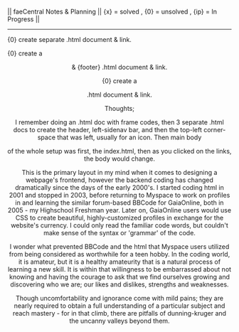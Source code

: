 ######

||  faeCentral Notes & Planning  ||  {x} = solved , {0} = unsolved , {ip} = In Progress ||
__________________________________________________________________________________________

{0} create separate <head> .html document & link.
  
{0} create a <header> & {footer} .html document & link.
  
{0} create a <nav> .html document & link.

Thoughts;

I remember doing an .html doc with frame codes, then 3 separate .html docs to create the header, left-sidenav bar, and then the top-left corner-space that was left, usually for an icon. Then main body <section> of the whole setup was first, the index.html, then as you clicked on the links, the body would change.

This is the primary layout in my mind when it comes to designing a webpage's frontend, however the backend coding has changed dramatically since the days of the early 2000's. I started coding html in 2001 and stopped in 2003, before returning to Myspace to work on profiles in and learning the similar forum-based BBCode for GaiaOnline, both in 2005 - my Highschool Freshman year. Later on, GaiaOnline users would use CSS to create beautiful, highly-customized profiles in exchange for the website's currency. I could only read the familiar code words, but couldn't make sense of the syntax or 'grammar' of the code.

I wonder what prevented BBCode and the html that Myspace users utilized from being considered as worthwhile for a teen hobby. In the coding world, it is amateur, but it is a healthy amateurity that is a natural process of learning a new skill. It is within that willingness to be embarrassed about not knowing and having the courage to ask that we find ourselves growing and discovering who we are; our likes and dislikes, strengths and weaknesses. 

Though uncomfortability and ignorance come with mild pains; they are nearly required to obtain a full understanding of a particular subject and reach mastery - for in that climb, there are pitfalls of dunning-kruger and the uncanny valleys beyond them.
